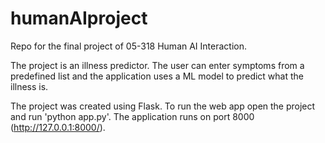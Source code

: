 # humanAIproject
Repo for the final project of 05-318 Human AI Interaction.

The project is an illness predictor. The user can enter symptoms from a predefined list and the application uses a ML model to predict what the illness is.

The project was created using Flask. To run the web app open the project and run 'python app.py'. The application runs on port 8000 (http://127.0.0.1:8000/).

